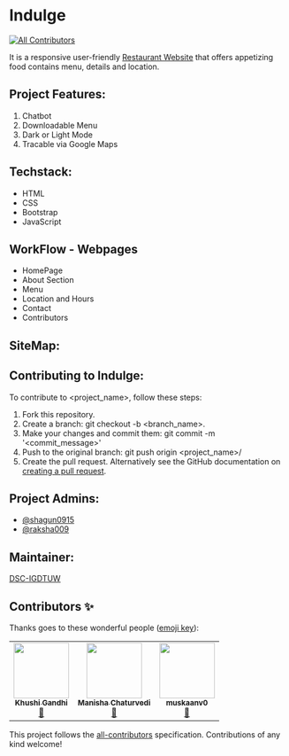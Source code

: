 # Indulge
<!-- ALL-CONTRIBUTORS-BADGE:START - Do not remove or modify this section -->
[![All Contributors](https://img.shields.io/badge/all_contributors-3-orange.svg?style=flat-square)](#contributors-)
<!-- ALL-CONTRIBUTORS-BADGE:END -->
It is a responsive user-friendly <u>Restaurant Website</u> that offers appetizing food contains menu, details and location.


## Project Features:
1. Chatbot
2. Downloadable Menu
3. Dark or Light Mode
4. Tracable via Google Maps

## Techstack:
* HTML
* CSS
* Bootstrap
* JavaScript

## WorkFlow - Webpages
* HomePage
* About Section
* Menu
* Location and Hours
* Contact
* Contributors

## SiteMap:

## Contributing to Indulge:
To contribute to <project_name>, follow these steps:

1. Fork this repository.
2. Create a branch: git checkout -b <branch_name>.
3. Make your changes and commit them: git commit -m '<commit_message>'
4. Push to the original branch: git push origin <project_name>/<location>
5. Create the pull request.
Alternatively see the GitHub documentation on [creating a pull request](https://docs.github.com/en/free-pro-team@latest/github/collaborating-with-issues-and-pull-requests/creating-a-pull-request).

## Project Admins:
* [@shagun0915](https://github.com/shagun0915)
* [@raksha009](https://github.com/raksha009)

## Maintainer:
[DSC-IGDTUW](https://github.com/dscigdtuw)

## Contributors ✨

Thanks goes to these wonderful people ([emoji key](https://allcontributors.org/docs/en/emoji-key)):

<!-- ALL-CONTRIBUTORS-LIST:START - Do not remove or modify this section -->
<!-- prettier-ignore-start -->
<!-- markdownlint-disable -->
<table>
  <tr>
    <td align="center"><a href="https://github.com/khushi3108"><img src="https://avatars2.githubusercontent.com/u/60807052?v=4" width="100px;" alt=""/><br /><sub><b>Khushi Gandhi</b></sub></a><br /><a href="#design-khushi3108" title="Design">🎨</a></td>
    <td align="center"><a href="https://github.com/manisha1904"><img src="https://avatars1.githubusercontent.com/u/68684840?v=4" width="100px;" alt=""/><br /><sub><b>Manisha Chaturvedi</b></sub></a><br /><a href="#design-manisha1904" title="Design">🎨</a></td>
    <td align="center"><a href="https://github.com/muskaanv0"><img src="https://avatars2.githubusercontent.com/u/62637855?v=4" width="100px;" alt=""/><br /><sub><b>muskaanv0</b></sub></a><br /><a href="#design-muskaanv0" title="Design">🎨</a></td>
  </tr>
</table>

<!-- markdownlint-enable -->
<!-- prettier-ignore-end -->
<!-- ALL-CONTRIBUTORS-LIST:END -->

This project follows the [all-contributors](https://github.com/all-contributors/all-contributors) specification. Contributions of any kind welcome!
